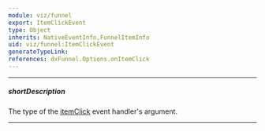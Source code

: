 ```yaml
---
module: viz/funnel
export: ItemClickEvent
type: Object
inherits: NativeEventInfo,FunnelItemInfo
uid: viz/funnel:ItemClickEvent
generateTypeLink: 
references: dxFunnel.Options.onItemClick
---
```

---
##### shortDescription
The type of the [itemClick]({basewidgetpath}/Events/#itemClick) event handler's argument.

---
<!-- Description goes here -->